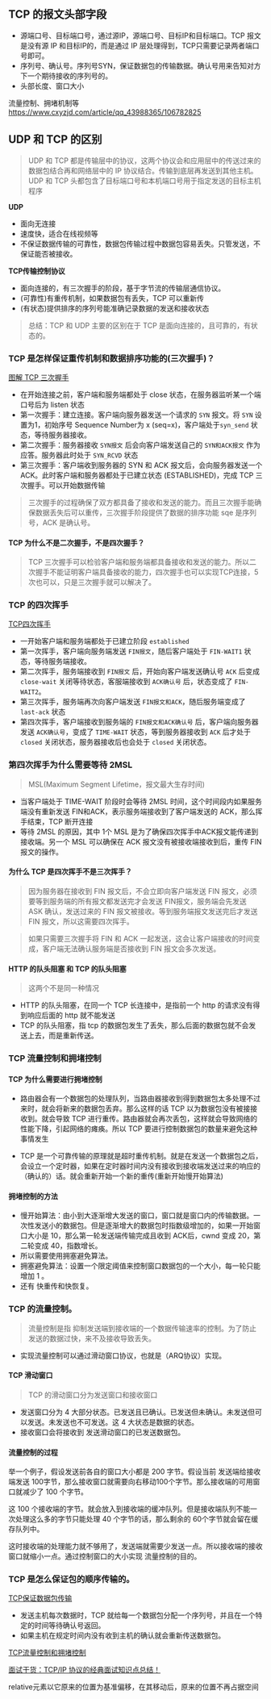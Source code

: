## TCP 的报文头部字段
* 源端口号、目标端口号，通过源IP，源端口号、目标IP和目标端口。TCP 报文是没有源 IP 和目标IP的，而是通过 IP 层处理得到，TCP只需要记录两者端口号即可。
* 序列号、确认号。序列号SYN，保证数据包的传输数据。确认号用来告知对方下一个期待接收的序列号的。
* 头部长度、窗口大小


流量控制、拥堵机制等  https://www.cxyzjd.com/article/qq_43988365/106782825


## UDP 和 TCP 的区别
> UDP 和 TCP 都是传输层中的协议，这两个协议会和应用层中的传送过来的数据包结合再和网络层中的 IP 协议结合。传输到底层再发送到其他主机。UDP 和 TCP 头都包含了目标端口号和本机端口号用于指定发送的目标主机程序



__UDP__
* 面向无连接
* 速度快，适合在线视频等
* 不保证数据传输的可靠性，数据包传输过程中数据包容易丢失。只管发送，不保证能否被接收。



__TCP传输控制协议__
* 面向连接的，有三次握手的阶段，基于字节流的传输层通信协议。
* (可靠性)有重传机制，如果数据包有丢失，TCP 可以重新传
* (有状态)提供排序的序列号能准确记录数据的发送和接收状态
> 总结：TCP 和 UDP 主要的区别在于 TCP 是面向连接的，且可靠的，有状态的。



### TCP 是怎样保证重传机制和数据排序功能的(三次握手)？
[图解 TCP 三次握手](./img/TCP三次握手.jpg)
* 在开始连接之前，客户端和服务端都处于 close 状态，在服务器监听某一个端口号后为 listen 状态
* 第一次握手：建立连接。客户端向服务器发送一个请求的 `SYN` 报文。将 `SYN` 设置为1，初始序号 Sequence Number为 x (seq=x)，客户端处于`syn_send` 状态，等待服务器接收。
* 第二次握手：服务器接收 `SYN报文` 后会向客户端发送自己的 `SYN和ACK报文` 作为应答。服务器此时处于 `SYN_RCVD` 状态
* 第三次握手：客户端收到服务器的 SYN 和 ACK 报文后，会向服务器发送一个 ACK。此时客户端和服务器都处于已建立状态 (ESTABLISHED)，完成 TCP 三次握手。可以开始数据传输
> 三次握手的过程确保了双方都具备了接收和发送的能力。而且三次握手能确保数据丢失后可以重传，三次握手阶段提供了数据的排序功能
> sqe 是序列号，ACK 是确认号。
#### TCP 为什么不是二次握手，不是四次握手？
> TCP 三次握手可以检验客户端和服务端都具备接收和发送的能力。所以二次握手不能证明客户端具备接收的能力，四次握手也可以实现TCP连接，5次也可以，只是三次握手就可以解决了。


### TCP 的四次挥手
[TCP四次挥手](./img/TCP四次挥手.jpg)
* 一开始客户端和服务端都处于已建立阶段 `established`
* 第一次挥手，客户端向服务端发送 `FIN报文`，随后客户端处于 `FIN-WAIT1` 状态，等待服务端接收。
* 第二次挥手，服务端接收到 `FIN报文` 后，开始向客户端发送确认号 `ACK` 后变成 `close-wait` 关闭等待状态，客服端接收到 `ACK确认号` 后，状态变成了 `FIN-WAIT2`。
* 第三次挥手，服务端再次向客户端发送 `FIN报文和ACK`，随后服务端变成了 `last-ack` 状态
* 第四次挥手，客户端接收到服务端的 `FIN报文和ACK确认号` 后，客户端向服务器发送 `ACK确认号`，变成了 `TIME-WAIT` 状态，等到服务器接收到 `ACK` 后才处于 `closed` 关闭状态，服务器接收后也会处于 `closed` 关闭状态。


### 第四次挥手为什么需要等待 2MSL 
> MSL(Maximum Segment Lifetime，报文最大生存时间)
* 当客户端处于 TIME-WAIT 阶段时会等待 2MSL 时间，这个时间段内如果服务端没有重新发送 FIN和ACK，表示服务端接收到了客户端发送的 ACK，那么挥手结束，TCP 断开连接
* 等待 2MSL 的原因，其中 1个 MSL 是为了确保四次挥手中ACK报文能传递到接收端。另一个 MSL 可以确保在 ACK 报文没有被接收端接收到后，重传 FIN 报文的操作。 


#### 为什么 TCP 是四次挥手不是三次挥手？
> 因为服务器在接收到 FIN 报文后，不会立即向客户端发送 FIN 报文，必须要等到服务端的所有报文都发送完才会发送 FIN报文，服务端会先发送 ASK 确认，发送过来的 FIN 报文被接收。等到服务端报文发送完后才发送 FIN 报文，所以这需要四次挥手。

> 如果只需要三次握手将 FIN 和 ACK 一起发送，这会让客户端接收的时间变成，客户端无法确认服务端是否接收到 FIN 报文会多次发送。


#### HTTP 的队头阻塞 和 TCP 的队头阻塞
> 这两个不是同一种情况
*  HTTP 的队头阻塞，在同一个 TCP 长连接中，是指前一个 http 的请求没有得到响应后面的 http 就不能发送 
*  TCP 的队头阻塞，指 tcp 的数据包发生了丢失，那么后面的数据包就不会发送上去，而是重新传送。


### TCP 流量控制和拥堵控制
#### TCP 为什么需要进行拥堵控制
* 路由器会有一个数据包的处理队列，当路由器接收到得到数据包太多处理不过来时，就会将新来的数据包丢弃。那么这样的话 TCP 以为数据包没有被接接收到。就会导致 TCP 进行重传。路由器就会再次丢包，这样就会导致网络的性能下降，引起网络的瘫痪。所以 TCP 要进行控制数据包的数量来避免这种事情发生

* TCP 是一个可靠传输的原理就是超时重传机制。就是在发送一个数据包之后，会设立一个定时器，如果在定时器时间内没有接收到接收端发送过来的响应的（确认的）话。就会重新开始一个新的重传(重新开始慢开始算法)


#### 拥堵控制的方法
* 慢开始算法：由小到大逐渐增大发送的窗口，窗口就是窗口内的传输数据。一次性发送小的数据包。但是逐渐增大的数据包时指数级增加的，如果一开始窗口大小是 10，那么第一轮发送端传输完成且收到 ACK后，cwnd 变成 20，第二轮变成 40，指数增长。
* 所以需要使用拥塞避免算法。
* 拥塞避免算法：设置一个限定阈值来控制窗口数据包的一个大小，每一轮只能增加 1 。
* 还有 快重传和快恢复。


### TCP 的流量控制。
> 流量控制是指 抑制发送端到接收端的一个数据传输速率的控制。为了防止发送的数据过快，来不及接收导致丢失。
* 实现流量控制可以通过滑动窗口协议，也就是（ARQ协议）实现。

#### TCP 滑动窗口
> TCP 的滑动窗口分为发送窗口和接收窗口
* 发送窗口分为 4 大部分状态。已发送且已确认。已发送但未确认。未发送但可以发送。未发送也不可发送。这 4 大状态是数据的状态。
* 接收窗口会将接收到 发送滑动窗口的已发送数据包。

#### 流量控制的过程
 举一个例子，假设发送前各自的窗口大小都是 200 字节。假设当前 发送端给接收端发送 100字节，那么接收窗口就需要向右移动100个字节。那么接收端的可用窗口就减少了 100 个字节。

 这 100 个接收端的字节。就会放入到接收端的缓冲队列。但是接收端队列不能一次处理这么多的字节只能处理 40 个字节的话，那么剩余的 60个字节就会留在缓存队列中。

 这时接收端的处理能力就不够用了，发送端就需要少发送一点。所以接收端的接收窗口就缩小一点。通过控制窗口的大小实现 流量控制的目的。



### TCP 是怎么保证包的顺序传输的。
[TCP保证数据包传输](./img/TCP保证数据包传输.jpg)
* 发送主机每次数据时，TCP 就给每一个数据包分配一个序列号，并且在一个特定的时间等待确认号返回。
* 如果主机在规定时间内没有收到主机的确认就会重新传送数据包。


[TCP流量控制和拥堵控制](https://www.136.la/jingpin/show-62374.html)

[面试干货：TCP/IP 协议的经典面试知识点总结！](https://zhuanlan.zhihu.com/p/406117264)


relative元素以它原来的位置为基准偏移，在其移动后，原来的位置不再占据空间